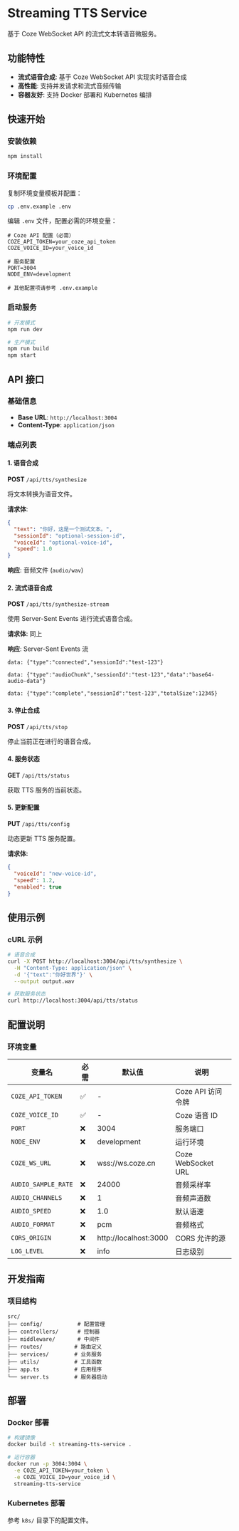 # Streaming TTS Service

基于 Coze WebSocket API 的流式文本转语音微服务。

## 功能特性

- **流式语音合成**: 基于 Coze WebSocket API 实现实时语音合成
- **高性能**: 支持并发请求和流式音频传输
- **容器友好**: 支持 Docker 部署和 Kubernetes 编排

## 快速开始

### 安装依赖

```bash
npm install
```

### 环境配置

复制环境变量模板并配置：

```bash
cp .env.example .env
```

编辑 `.env` 文件，配置必需的环境变量：

```env
# Coze API 配置（必需）
COZE_API_TOKEN=your_coze_api_token
COZE_VOICE_ID=your_voice_id

# 服务配置
PORT=3004
NODE_ENV=development

# 其他配置项请参考 .env.example
```

### 启动服务

```bash
# 开发模式
npm run dev

# 生产模式
npm run build
npm start
```

## API 接口

### 基础信息

- **Base URL**: `http://localhost:3004`
- **Content-Type**: `application/json`

### 端点列表

#### 1. 语音合成

**POST** `/api/tts/synthesize`

将文本转换为语音文件。

**请求体**:
```json
{
  "text": "你好，这是一个测试文本。",
  "sessionId": "optional-session-id",
  "voiceId": "optional-voice-id",
  "speed": 1.0
}
```

**响应**: 音频文件 (`audio/wav`)

#### 2. 流式语音合成

**POST** `/api/tts/synthesize-stream`

使用 Server-Sent Events 进行流式语音合成。

**请求体**: 同上

**响应**: Server-Sent Events 流

```
data: {"type":"connected","sessionId":"test-123"}

data: {"type":"audioChunk","sessionId":"test-123","data":"base64-audio-data"}

data: {"type":"complete","sessionId":"test-123","totalSize":12345}
```

#### 3. 停止合成

**POST** `/api/tts/stop`

停止当前正在进行的语音合成。

#### 4. 服务状态

**GET** `/api/tts/status`

获取 TTS 服务的当前状态。

#### 5. 更新配置

**PUT** `/api/tts/config`

动态更新 TTS 服务配置。

**请求体**:
```json
{
  "voiceId": "new-voice-id",
  "speed": 1.2,
  "enabled": true
}
```

## 使用示例

### cURL 示例

```bash
# 语音合成
curl -X POST http://localhost:3004/api/tts/synthesize \
  -H "Content-Type: application/json" \
  -d '{"text":"你好世界"}' \
  --output output.wav

# 获取服务状态
curl http://localhost:3004/api/tts/status
```

## 配置说明

### 环境变量

| 变量名 | 必需 | 默认值 | 说明 |
|--------|------|--------|------|
| `COZE_API_TOKEN` | ✅ | - | Coze API 访问令牌 |
| `COZE_VOICE_ID` | ✅ | - | Coze 语音 ID |
| `PORT` | ❌ | 3004 | 服务端口 |
| `NODE_ENV` | ❌ | development | 运行环境 |
| `COZE_WS_URL` | ❌ | wss://ws.coze.cn | Coze WebSocket URL |
| `AUDIO_SAMPLE_RATE` | ❌ | 24000 | 音频采样率 |
| `AUDIO_CHANNELS` | ❌ | 1 | 音频声道数 |
| `AUDIO_SPEED` | ❌ | 1.0 | 默认语速 |
| `AUDIO_FORMAT` | ❌ | pcm | 音频格式 |
| `CORS_ORIGIN` | ❌ | http://localhost:3000 | CORS 允许的源 |
| `LOG_LEVEL` | ❌ | info | 日志级别 |

## 开发指南

### 项目结构

```
src/
├── config/           # 配置管理
├── controllers/      # 控制器
├── middleware/       # 中间件
├── routes/          # 路由定义
├── services/        # 业务服务
├── utils/           # 工具函数
├── app.ts           # 应用程序
└── server.ts        # 服务器启动
```

## 部署

### Docker 部署

```bash
# 构建镜像
docker build -t streaming-tts-service .

# 运行容器
docker run -p 3004:3004 \
  -e COZE_API_TOKEN=your_token \
  -e COZE_VOICE_ID=your_voice_id \
  streaming-tts-service
```

### Kubernetes 部署

参考 `k8s/` 目录下的配置文件。
